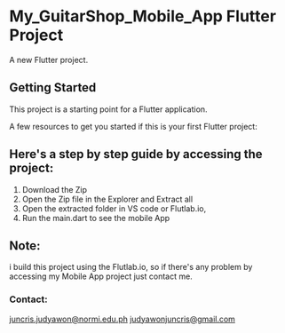 # My_GuitarShop_Mobile_App Flutter Project
A new Flutter project.

## Getting Started
This project is a starting point for a Flutter application.

A few resources to get you started if this is your first Flutter project:
## Here's a step by step guide by accessing the project:
1. Download the Zip
2. Open the Zip file in the Explorer and Extract all
3. Open the extracted folder in VS code or Flutlab.io,
4. Run the main.dart to see the mobile App

## Note:
i build this project using the Flutlab.io, so if there's any problem by accessing my Mobile App project just contact me.
### Contact:
juncris.judyawon@normi.edu.ph
judyawonjuncris@gmail.com
